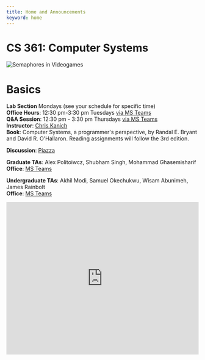 ```yaml
---
title: Home and Announcements
keyword: home
---
```



# CS 361: Computer Systems 

<img title="Semaphores in Videogames" style="max-width: 100%" class="img-responsive hidden-xs" src="images/factorio-semaphore.gif"><br>

# Basics
**Lab Section** Mondays (see your schedule for specific time)    
**Office Hours**: 12:30 pm-3:30 pm Tuesdays [via MS Teams][teams]    
**Q&A Session**: 12:30 pm - 3:30 pm Thursdays [via MS Teams][teams]   
**Instructor**: [Chris Kanich][ckanich]   
**Book**: Computer Systems, a programmer's perspective, by Randal E. Bryant and David R. O'Hallaron. Reading assignments will follow the 3rd edition.    

**Discussion**: [Piazza][piazza]

**Graduate TAs**: Alex Politoiwcz, Shubham Singh, Mohammad Ghasemisharif   
**Office**: [MS Teams][teams]   

**Undergraduate TAs**: Akhil Modi, Samuel Okechukwu, Wisam Abunimeh, James Rainbolt   
**Office**: [MS Teams][teams]      

<iframe src="https://calendar.google.com/calendar/embed?src=c_pieebda51v6jvmaq7s0drsvg5g%40group.calendar.google.com&ctz=America%2FChicago" style="border: 0" width="100%" height="400" frameborder="0" scrolling="no"></iframe>

[teams]: {{site.msteams}}
[pi]: http://mazur.harvard.edu/research/detailspage.php?rowid=8
[ckanich]: mailto:ckanich@uic.edu
[piazza]: {{site.discussion}}
